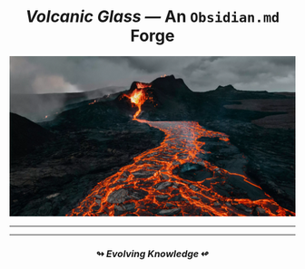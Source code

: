 <h1 align='center'><i>Volcanic Glass &mdash; </i> An <code>Obsidian.md</code> Forge</h1>

<div align='center'>
    <img src="assets/tanya-grypachevskaya-80x3QULJDN4-unsplash.webp"/>
</div>

---



---

<h3 align='center'> ↬ <i>Evolving Knowledge</i> ↫ </h3>
